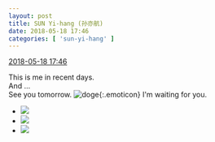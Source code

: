 ```yaml
---
layout: post
title: SUN Yi-hang (孙亦航)
date: 2018-05-18 17:46
categories: [ 'sun-yi-hang' ]
---
```


<div class="weibo-info">
  <a href="https://weibo.com/2565158051/GheN9EhhQ">2018-05-18 17:46</a>
</div>

This is me in recent days.  
And …  
See you tomorrow. ![doge](https://img.t.sinajs.cn/t4/appstyle/expression/ext/normal/a1/2018new_doge02_org.png){:.emoticon} I'm waiting for you.

<!-- more -->

<ul class="weibo-pic-list-1">
  <li class="weibo-pic">
    <a href="http://wx4.sinaimg.cn/mw690/98e534a3ly1frfmwevs4fj21sg2dsx6p.jpg"><img src="http://wx4.sinaimg.cn/thumb150/98e534a3ly1frfmwevs4fj21sg2dsx6p.jpg"/></a>
  </li>
  <li class="weibo-pic">
    <a href="http://wx2.sinaimg.cn/mw690/98e534a3ly1frfmwdco3wj21sg2ds7wi.jpg"><img src="http://wx2.sinaimg.cn/thumb150/98e534a3ly1frfmwdco3wj21sg2ds7wi.jpg"/></a>
  </li>
  <li class="weibo-pic">
    <a href="http://wx1.sinaimg.cn/mw690/98e534a3ly1frfmwg4to2j21sg2dsqv5.jpg"><img src="http://wx1.sinaimg.cn/thumb150/98e534a3ly1frfmwg4to2j21sg2dsqv5.jpg"/></a>
  </li>
</ul>
